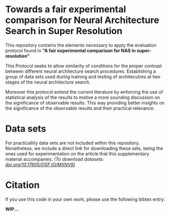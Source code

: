 # Towards a fair experimental comparison for Neural Architecture Search in Super Resolution

This repository contains the elements necessary to apply the evaluation protocol found in **"A fair experimental comparison for NAS in super-resolution"**.

This Protocol seeks to allow similarity of conditions for the proper contrast between different neural architecture search procedures. Establishing a group of data sets used during training and testing of architecutres at two stages of the neural architecture search.

Moreover this protocol extend the current literature by enforcing the use of statistical analysis of the results to motive a more sounding discussion on the significance of observable results. This way providing better insights on the significance of the observable results and their practical relevance.

# Data sets

For practicallity data sets are not included within this repository. Nonetheless, we include a direct link for downloading these sets, being the ones used for experimentation on the article that this supplementary material accompanies. *(To download datasets: <a href="url">doi.org/10.17605/OSF.IO/MXNV9)</a>*


# Citation

If you use this code in your own work, please use the following bibtex entry:

**WIP...**

